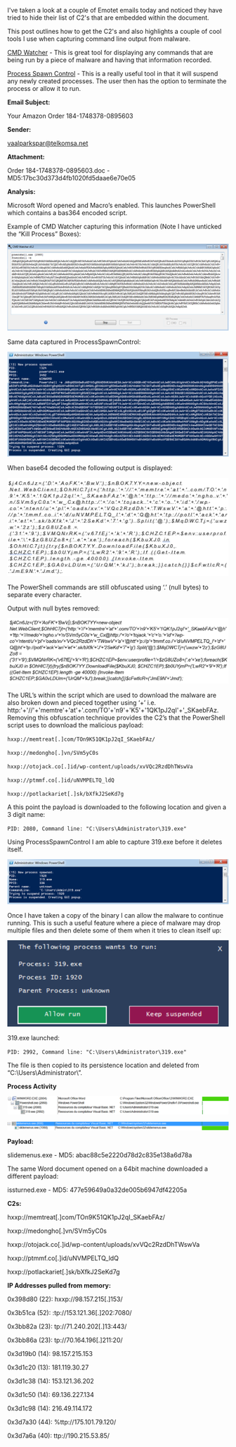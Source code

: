 I've taken a look at a couple of Emotet emails today and noticed they have tried to hide their list of C2's that are embedded within the document.

This post outlines how to get the C2's and also highlights a couple of cool tools I use when capturing command line output from malware.

[CMD Watcher](http://www.kahusecurity.com/posts/cmd_watcher_updated.html) - This is great tool for displaying any commands that are being run by a piece of malware and having that information recorded.

[Process Spawn Control](https://github.com/felixweyne/ProcessSpawnControl) - This is a really useful tool in that it will suspend any newly created processes. The user then has the option to terminate the process or allow it to run.

**Email Subject:**

Your Amazon Order 184-1748378-0895603 

**Sender:**

vaalparkspar@telkomsa.net

**Attachment:**

Order 184-1748378-0895603.doc - MD5:17bc30d373d4fb1020fd5daae6e70e05

**Analysis:**

Microsoft Word opened and Macro’s enabled. This launches PowerShell which contains a bas364 encoded script.

Example of CMD Watcher capturing this information (Note I have unticked the “Kill Process” Boxes):

![CMD Watcher](/images/Emotet/cmd.png)

Same data captured in ProcessSpawnControl:

![Process Spawn Control](/images/Emotet/psc.png)

When base64 decoded the following output is displayed:

![base64 decode](/images/Emotet/decode.PNG)

The PowerShell commands are still obfuscated using ‘.’ (null bytes) to separate every character. 

Output with null bytes removed:

![null bytes removed](/images/Emotet/nullremove.PNG)

The URL’s within the script which are used to download the malware are also broken down and pieced together using ‘+’ i.e. http:'+'//'+'memtre'+'at'+'.com/TO'+'n9'+'K5'+'1QK1pJ2qI'+'_SKaebFAz.
Removing this obfuscation technique provides the C2’s that the PowerShell script uses to download the malicious payload:

``hxxp://memtreat[.]com/TOn9K51QK1pJ2qI_SKaebFAz/``

``hxxp://medongho[.]vn/SVm5yC0s``

``hxxp://otojack.co[.]id/wp-content/uploads/xvVQc2RzdDhTWswVa``

``hxxp://ptmmf.co[.]id/uNVMPELTQ_ldQ``

``hxxp://potlackariet[.]sk/bXfkJ2SeKd7g``

A this point the payload is downloaded to the following location and given a 3 digit name:

``PID: 2080, Command line: "C:\Users\Administrator\319.exe"``

Using ProcessSpawnControl I am able to capture 319.exe before it deletes itself.

![319.exe](/images/Emotet/cmd_spawn.png)

Once I have taken a copy of the binary I can allow the malware to continue running. This is such a useful feature where a piece of malware may drop multiple files and then delete some of them when it tries to clean itself up:

![319.exe suspended](/images/Emotet/319_allow.png)

319.exe launched:

``PID: 2992, Command line: "C:\Users\Administrator\319.exe"``

The file is then copied to its persistence location and deleted from “C:\Users\Administrator\”.

**Process Activity**

![Process Activity](/images/Emotet/process1.png)

![Process Activity](/images/Emotet/process2.png)

**Payload:**

slidemenus.exe - MD5: abac88c5e2220d78d2c835e138a6d78a

The same Word document opened on a 64bit machine downloaded a different payload:

issturned.exe - MD5: 477e59649a0a32de005b6947df42205a

**C2s:**

hxxp://memtreat[.]com/TOn9K51QK1pJ2qI_SKaebFAz/

hxxp://medongho[.]vn/SVm5yC0s

hxxp://otojack.co[.]id/wp-content/uploads/xvVQc2RzdDhTWswVa

hxxp://ptmmf.co[.]id/uNVMPELTQ_ldQ

hxxp://potlackariet[.]sk/bXfkJ2SeKd7g

**IP Addresses pulled from memory:**

0x398d80 (22): hxxp://98.157.215[.]153/

0x3b51ca (52): :tp://153.121.36[.]202:7080/

0x3bb82a (23): tp://71.240.202[.]13:443/

0x3bb86a (23): tp://70.164.196[.]211:20/

0x3d19b0 (14): 98.157.215.153

0x3d1c20 (13): 181.119.30.27

0x3d1c38 (14): 153.121.36.202

0x3d1c50 (14): 69.136.227.134

0x3d1c98 (14): 216.49.114.172

0x3d7a30 (44): %ttp://175.101.79.120/

0x3d7a6a (40): ttp://190.215.53.85/
